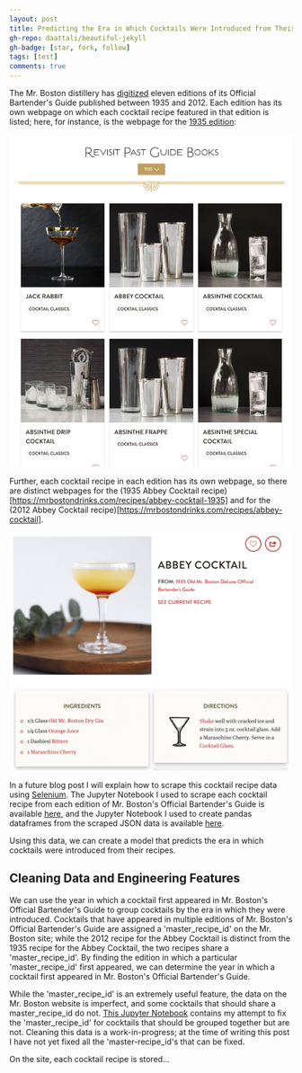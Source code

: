 ```yaml
---
layout: post
title: Predicting the Era in Which Cocktails Were Introduced from Their Recipes
gh-repo: daattali/beautiful-jekyll
gh-badge: [star, fork, follow]
tags: [test]
comments: true
---
```


The Mr. Boston distillery has [digitized](https://mrbostondrinks.com/discover) eleven editions of its Official Bartender's Guide published between 1935 and 2012.  Each edition has its own webpage on which each cocktail recipe featured in that edition is listed; here, for instance, is the webpage for the [1935 edition](https://mrbostondrinks.com/books/old-mr-boston-deluxe-official-bartenders-guide-1935):

![alt text](/img/Mr_Boston_1935_Edition.png "Mr. Boston 1935 Edition")

 Further, each cocktail recipe in each edition has its own webpage, so there are distinct webpages for the (1935 Abbey Cocktail recipe)[https://mrbostondrinks.com/recipes/abbey-cocktail-1935] and for the (2012 Abbey Cocktail recipe)[https://mrbostondrinks.com/recipes/abbey-cocktail].

![alt text](/img/Abbey_Cocktail_1935_Edition.png "Abbey Cocktail 1935 Edition")

In a future blog post I will explain how to scrape this cocktail recipe data using [Selenium](https://pypi.org/project/selenium/). The Jupyter Notebook I used to scrape each cocktail recipe from each edition of Mr. Boston's Official Bartender's Guide is available [here](https://github.com/nrvanwyck/DS-Unit-2-Sprint-4-Predictive-Modeling-Project/blob/master/Web-Scraping%20Mr.%20Boston.ipynb), and the Jupyter Notebook I used to create pandas dataframes from the scraped JSON data is available [here](https://github.com/nrvanwyck/DS-Unit-2-Sprint-4-Predictive-Modeling-Project/blob/master/Creating%20Cocktail%20DataFrames%20from%20JSON.ipynb).

Using this data, we can create a model that predicts the era in which cocktails were introduced from their recipes.

## Cleaning Data and Engineering Features

We can use the year in which a cocktail first appeared in Mr. Boston's Official Bartender's Guide to group cocktails by the era in which they were introduced.  Cocktails that have appeared in multiple editions of Mr. Boston's Official Bartender's Guide are assigned a 'master_recipe_id' on the Mr. Boston site; while the 2012 recipe for the Abbey Cocktail is distinct from the 1935 recipe for the Abbey Cocktail, the two recipes share a 'master_recipe_id'.  By finding the edition in which a particular 'master_recipe_id' first appeared, we can determine the year in which a cocktail first appeared in Mr. Boston's Official Bartender's Guide.

While the 'master_recipe_id' is an extremely useful feature, the data on the Mr. Boston website is imperfect, and some cocktails that should share a master_recipe_id do not.  [This Jupyter Notebook](https://github.com/nrvanwyck/DS-Unit-2-Sprint-4-Predictive-Modeling-Project/blob/master/Cleaning%20Mr.%20Boston%20Cocktail%20Data.ipynb) contains my attempt to fix the 'master_recipe_id' for cocktails that should be grouped together but are not.  Cleaning this data is a work-in-progress; at the time of writing this post I have not yet fixed all the 'master-recipe_id's that can be fixed.

On the site, each cocktail recipe is stored...

